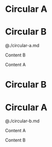 # Circular A

<!-- Imported from: ./circular-b.md -->
# Circular B

@./circular-a.md

Content B
<!-- End of import from: ./circular-b.md -->

Content A


# Circular B

<!-- Imported from: ./circular-a.md -->
# Circular A

@./circular-b.md

Content A
<!-- End of import from: ./circular-a.md -->

Content B
